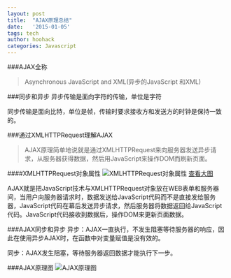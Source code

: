 ```yaml
---
layout: post
title:  "AJAX原理总结"
date:   '2015-01-05'
tags: tech
author: hoohack
categories: Javascript
---
```


###AJAX全称
> Asynchronous JavaScript and XML(异步的JavaScript 和XML)

###同步和异步
异步传输是面向字符的传输，单位是字符

同步传输是面向比特，单位是帧，传输时要求接收方和发送方的时钟是保持一致的。

###通过XMLHTTPRequest理解AJAX
> AJAX原理简单地说就是通过XMLHTTPRequest来向服务器发送异步请求，从服务器获得数据，然后用JavaScript来操作DOM而刷新页面。



####XMLHTTPRequest对象属性
![XMLHTTPRequest对象属性](http://7u2eqw.com1.z0.glb.clouddn.com/XMLHTTPRequest对象属性.png)
[查看大图](https://www.hoohack.me/assets/images/2015_01_05.png)

AJAX就是把JavaScript技术与XMLHTTPRequest对象放在WEB表单和服务器间，当用户向服务器请求时，数据发送给JavaScript代码而不是直接发给服务器，JavaScript代码在幕后发送异步请求，然后服务器将数据返回给JavaScript代码。JavaScript代码接收到数据后，操作DOM来更新页面数据。

###AJAX同步和异步
异步：AJAX一直执行，不发生阻塞等待服务器的响应，因此在使用异步AJAX时，在函数中对变量赋值是没有效的。

同步：AJAX发生阻塞，等待服务器返回数据才能执行下一步。

###AJAX原理图
![AJAX原理图](http://7u2eqw.com1.z0.glb.clouddn.com/ajax.png)
